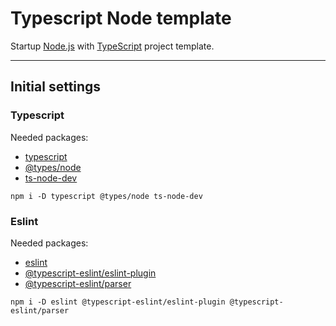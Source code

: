 # Typescript Node template
Startup [Node.js](https://nodejs.org/en/) with [TypeScript](https://www.typescriptlang.org/) project template.

----

## Initial settings

### Typescript

Needed packages:

- [typescript](https://www.typescriptlang.org/)
- [@types/node](https://www.npmjs.com/package/@types/node)
- [ts-node-dev](https://github.com/wclr/ts-node-dev)

`npm i -D typescript @types/node ts-node-dev`

### Eslint

Needed packages:

- [eslint](https://eslint.org/)
- [@typescript-eslint/eslint-plugin](https://typescript-eslint.io/)
- [@typescript-eslint/parser](https://typescript-eslint.io/)

`npm i -D eslint @typescript-eslint/eslint-plugin @typescript-eslint/parser`
